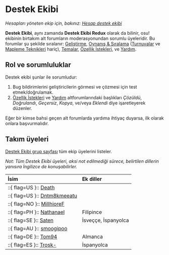 # Destek Ekibi

*Hesapları yöneten ekip için, bakınız: [Hesap destek ekibi](/wiki/People/The_Team/Account_support_team)*

**Destek Ekibi**, aynı zamanda **Destek Ekibi Redux** olarak da bilinir, osu! ekibinin birtakım alt forumların moderasyonundan sorumlu üyeleridir. Bu forumlar şu şekilde sıralanır: [Geliştirme](https://osu.ppy.sh/community/forums/2), [Oynanış & Sıralama](https://osu.ppy.sh/community/forums/13) ([Turnuvalar](https://osu.ppy.sh/community/forums/55) ve [Mapleme Teknikleri](https://osu.ppy.sh/community/forums/61) hariç), [Temalar](https://osu.ppy.sh/community/forums/15), [Özellik İstekleri](https://osu.ppy.sh/community/forums/4), ve [Yardım](https://osu.ppy.sh/community/forums/5).

## Rol ve sorumluluklar

Destek ekibi şunlar ile sorumludur:

1. Bug bildirimlerini geliştiricilerin görmesi ve çözmesi için test etmek/doğrulamak.
2. [Özellik İstekleri](https://osu.ppy.sh/community/forums/4) ve [Yardım](https://osu.ppy.sh/community/forums/5) altforumlarındaki başlıkları *Çözüldü*, *Doğrulandı*, *Geçersiz*, *Kopya*, ve/veya *Eklendi* diye işaretleyerek düzenler.

Eğer bir kimse bahsi geçen alt forumlarda yardıma ihtiyaç duyarsa, ilk olarak onlara başvurmalıdır.

## Takım üyeleri

[Destek Ekibi grup sayfası](https://osu.ppy.sh/groups/22) tüm ekip üyelerini listeler.

*Not: Tüm Destek Ekibi üyeleri, aksi not edilmediği sürece, belirtilen dillerin yanısıra İngilizce de konuşabilirler.*

| İsim | Ek diller |
| :-- | :-- |
| ::{ flag=US }:: [Death](https://osu.ppy.sh/users/3242450) |  |
| ::{ flag=US }:: [Dntm8kmeeatu](https://osu.ppy.sh/users/5428812) |  |
| ::{ flag=NO }:: [MillhioreF](https://osu.ppy.sh/users/941094) |  |
| ::{ flag=PH }:: [Nathanael](https://osu.ppy.sh/users/2295078) | Filipince |
| ::{ flag=SE }:: [Saten](https://osu.ppy.sh/users/444506) | İsveççe, İspanyolca |
| ::{ flag=AU }:: [smoogipoo](https://osu.ppy.sh/users/1040328) |  |
| ::{ flag=DE }:: [Tom94](https://osu.ppy.sh/users/1857058) | Almanca |
| ::{ flag=ES }:: [Trosk-](https://osu.ppy.sh/users/3469385) | İspanyolca |
